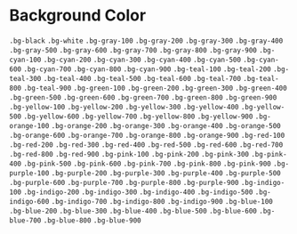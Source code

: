 # Background Color

`.bg-black`
`.bg-white`
`.bg-gray-100`
`.bg-gray-200`
`.bg-gray-300`
`.bg-gray-400`
`.bg-gray-500`
`.bg-gray-600`
`.bg-gray-700`
`.bg-gray-800`
`.bg-gray-900`
`.bg-cyan-100`
`.bg-cyan-200`
`.bg-cyan-300`
`.bg-cyan-400`
`.bg-cyan-500`
`.bg-cyan-600`
`.bg-cyan-700`
`.bg-cyan-800`
`.bg-cyan-900`
`.bg-teal-100`
`.bg-teal-200`
`.bg-teal-300`
`.bg-teal-400`
`.bg-teal-500`
`.bg-teal-600`
`.bg-teal-700`
`.bg-teal-800`
`.bg-teal-900`
`.bg-green-100`
`.bg-green-200`
`.bg-green-300`
`.bg-green-400`
`.bg-green-500`
`.bg-green-600`
`.bg-green-700`
`.bg-green-800`
`.bg-green-900`
`.bg-yellow-100`
`.bg-yellow-200`
`.bg-yellow-300`
`.bg-yellow-400`
`.bg-yellow-500`
`.bg-yellow-600`
`.bg-yellow-700`
`.bg-yellow-800`
`.bg-yellow-900`
`.bg-orange-100`
`.bg-orange-200`
`.bg-orange-300`
`.bg-orange-400`
`.bg-orange-500`
`.bg-orange-600`
`.bg-orange-700`
`.bg-orange-800`
`.bg-orange-900`
`.bg-red-100`
`.bg-red-200`
`.bg-red-300`
`.bg-red-400`
`.bg-red-500`
`.bg-red-600`
`.bg-red-700`
`.bg-red-800`
`.bg-red-900`
`.bg-pink-100`
`.bg-pink-200`
`.bg-pink-300`
`.bg-pink-400`
`.bg-pink-500`
`.bg-pink-600`
`.bg-pink-700`
`.bg-pink-800`
`.bg-pink-900`
`.bg-purple-100`
`.bg-purple-200`
`.bg-purple-300`
`.bg-purple-400`
`.bg-purple-500`
`.bg-purple-600`
`.bg-purple-700`
`.bg-purple-800`
`.bg-purple-900`
`.bg-indigo-100`
`.bg-indigo-200`
`.bg-indigo-300`
`.bg-indigo-400`
`.bg-indigo-500`
`.bg-indigo-600`
`.bg-indigo-700`
`.bg-indigo-800`
`.bg-indigo-900`
`.bg-blue-100`
`.bg-blue-200`
`.bg-blue-300`
`.bg-blue-400`
`.bg-blue-500`
`.bg-blue-600`
`.bg-blue-700`
`.bg-blue-800`
`.bg-blue-900`
